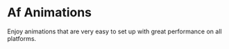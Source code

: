 # Af Animations
Enjoy animations that are very easy to set up with great performance on all platforms.